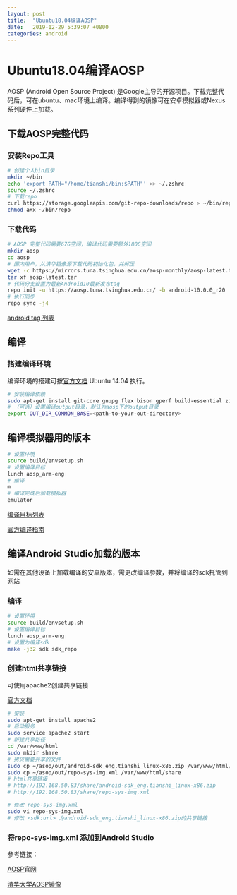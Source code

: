 ```yaml
---
layout: post
title:  "Ubuntu18.04编译AOSP"
date:   2019-12-29 5:39:07 +0800
categories: android
---
```

# Ubuntu18.04编译AOSP

AOSP (Android Open Source Project) 是Google主导的开源项目。下载完整代码后，可在ubuntu、mac环境上编译。编译得到的镜像可在安卓模拟器或Nexus系列硬件上加载。

## 下载AOSP完整代码

### 安装Repo工具

```bash
# 创建个人bin目录
mkdir ~/bin
echo 'export PATH="/home/tianshi/bin:$PATH"' >> ~/.zshrc
source ~/.zshrc
# 下载repo
curl https://storage.googleapis.com/git-repo-downloads/repo > ~/bin/repo
chmod a+x ~/bin/repo
```

### 下载代码

```bash
# AOSP 完整代码需要67G空间，编译代码需要额外180G空间
mkdir aosp
cd aosp
# 国内用户，从清华镜像源下载代码初始化包，并解压
wget -c https://mirrors.tuna.tsinghua.edu.cn/aosp-monthly/aosp-latest.tar
tar xf aosp-latest.tar
# 代码分支设置为最新Android10最新发布tag
repo init -u https://aosp.tuna.tsinghua.edu.cn/ -b android-10.0.0_r20
# 执行同步
repo sync -j4
```

[android tag 列表](https://source.android.com/setup/start/build-numbers#source-code-tags-and-builds)

## 编译

### 搭建编译环境

 编译环境的搭建可按[官方文档](https://source.android.com/setup/build/initializing) Ubuntu 14.04 执行。

```bash
# 安装编译依赖
sudo apt-get install git-core gnupg flex bison gperf build-essential zip curl zlib1g-dev gcc-multilib g++-multilib libc6-dev-i386 lib32ncurses5-dev x11proto-core-dev libx11-dev lib32z-dev libgl1-mesa-dev libxml2-utils xsltproc unzip
# （可选）设置编译output目录，默认为aosp下的output目录
export OUT_DIR_COMMON_BASE=<path-to-your-out-directory>
```

## 编译模拟器用的版本

```bash
# 设置环境
source build/envsetup.sh
# 设置编译目标
lunch aosp_arm-eng
# 编译
m
# 编译完成后加载模拟器
emulator
```

[编译目标列表](https://source.android.com/setup/build/running#selecting-device-build)

[官方编译指南](https://source.android.com/setup/build/building)

## 编译Android Studio加载的版本

如需在其他设备上加载编译的安卓版本，需更改编译参数，并将编译的sdk托管到网站

### 编译

```bash
# 设置环境
source build/envsetup.sh
# 设置编译目标
lunch aosp_arm-eng
# 设置为编译sdk
make -j32 sdk sdk_repo
```

### 创建html共享链接

可使用apache2创建共享链接

[官方文档](https://source.android.com/setup/create/avd)

```bash
# 安装
sudo apt-get install apache2
# 启动服务
sudo service apache2 start
# 新建共享路径
cd /var/www/html
sudo mkdir share
# 拷贝需要共享的文件
sudo cp ~/asop/out/android-sdk_eng.tianshi_linux-x86.zip /var/www/html/share
sudo cp ~/asop/out/repo-sys-img.xml /var/www/html/share
# html共享链接
# http://192.168.50.83/share/android-sdk_eng.tianshi_linux-x86.zip
# http://192.168.50.83/share/repo-sys-img.xml

# 修改 repo-sys-img.xml
sudo vi repo-sys-img.xml
# 修改 <sdk:url> 为android-sdk_eng.tianshi_linux-x86.zip的共享链接
```

### 将repo-sys-img.xml 添加到Android Studio



参考链接：

[AOSP官网](https://source.android.com/setup/build/initializing)

[清华大学AOSP镜像](https://mirror.tuna.tsinghua.edu.cn/help/AOSP/)



